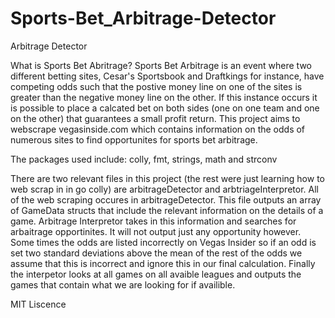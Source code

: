 # Sports-Bet_Arbitrage-Detector

Arbitrage Detector

What is Sports Bet Abritrage?
Sports Bet Arbitrage is an event where two different betting sites, Cesar's Sportsbook and Draftkings for instance, have competing odds such that the postive money line on one of the sites is greater than the negative money line on the other. If this instance occurs it is possible to place a calcated bet on both sides (one on one team and one on the other) that guarantees a small profit return. This project aims to webscrape vegasinside.com which contains information on the odds of numerous sites to find opportunites for sports bet arbitrage.

The packages used include: colly, fmt, strings, math and strconv

There are two relevant files in this project (the rest were just learning how to web scrap in in go colly) are arbitrageDetector and arbtriageInterpretor. All of the web scraping occures in arbitrageDetector. This file outputs an array of GameData structs that include the relevant information on the details of a game. Arbitrage Interpretor takes in this information and searches for arbaitrage opportinites. It will not output just any opportunity however. Some times the odds are listed incorrectly on Vegas Insider so if an odd is set two standard deviations above the mean of the rest of the odds we assume that this is incorrect and ignore this in our final calculation. Finally the interpetor looks at all games on all avaible leagues and outputs the games that contain what we are looking for if availible.


MIT Liscence
